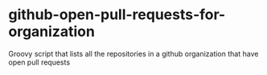 github-open-pull-requests-for-organization
==========================================

Groovy script that lists all the repositories in a github organization that have open pull requests
